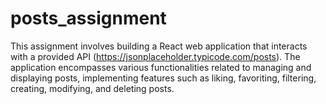 # posts_assignment
This assignment involves building a React web application that interacts with a provided API (https://jsonplaceholder.typicode.com/posts). The application encompasses various functionalities related to managing and displaying posts, implementing features such as liking, favoriting, filtering, creating, modifying, and deleting posts.
